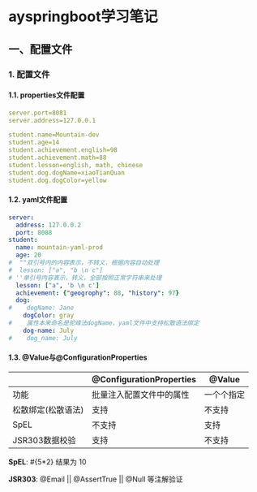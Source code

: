 # ayspringboot学习笔记

## 一、配置文件

### 1. 配置文件

#### 1.1. properties文件配置

```yaml
server.port=8081
server.address=127.0.0.1

student.name=Mountain-dev
student.age=14
student.achievement.english=98
student.achievement.math=88
student.lesson=english, math, chinese
student.dog.dogName=xiaoTianQuan
student.dog.dogColor=yellow
```

#### 1.2. yaml文件配置

```yaml
server:
  address: 127.0.0.2
  port: 8088
student:
  name: mountain-yaml-prod
  age: 20
#  ""双引号内的内容表示，不转义，根据内容自动处理
#  lesson: ["a", "b \n c"]
# ''单引号内容表示，转义，全部按照正常字符串来处理
  lesson: ["a", 'b \n c']
  achievement: {"geogrophy": 88, "history": 97}
  dog:
#    dogName: Jane
    dogColor: gray
#    属性本来命名是驼峰法dogName，yaml文件中支持松散语法绑定
    dog-name: July
#    dog_name: July
```

#### 1.3. @Value与@ConfigurationProperties

|                    | @ConfigurationProperties | @Value     |
| ------------------ | ------------------------ | ---------- |
| 功能               | 批量注入配置文件中的属性 | 一个个指定 |
| 松散绑定(松散语法) | 支持                     | 不支持     |
| SpEL               | 不支持                   | 支持       |
| JSR303数据校验     | 支持                     | 不支持     |

**SpEL**:  #{5*2} 结果为 10

**JSR303**: @Email  || @AssertTrue || @Null 等注解验证

